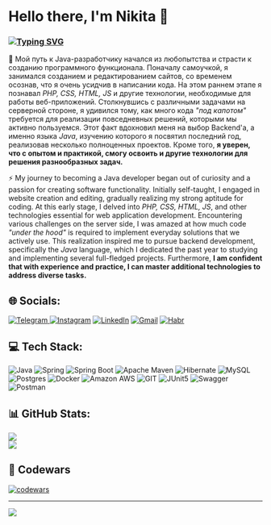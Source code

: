 # Hello there, I'm Nikita 👋
### [![Typing SVG](https://readme-typing-svg.herokuapp.com?font=Fira+Code&size=19&duration=5000&pause=3000&color=0E9600&width=800&lines=A+passionate+backend+developer+at+the+start+of+career)](https://git.io/typing-svg)

🤔 Мой путь к Java-разработчику начался из любопытства и страсти к созданию программного функционала. Поначалу самоучкой, я занимался созданием и редактированием сайтов, со временем осознав, что я очень усидчив в написании кода. На этом раннем этапе я познавал *PHP, CSS, HTML, JS* и другие технологии, необходимые для работы веб-приложений. Столкнувшись с различными задачами на серверной стороне, я удивился тому, как много кода *"под капотом"* требуется для реализации повседневных решений, которыми мы активно пользуемся. Этот факт вдохновил меня на выбор Backend'а, а именно языка *Java*, изучению которого я посвятил последний год, реализовав несколько полноценных проектов. Кроме того, **я уверен, что с опытом и практикой, смогу освоить и другие технологии для решения разнообразных задач.** <br>

⚡ My journey to becoming a Java developer began out of curiosity and a passion for creating software functionality. Initially self-taught, I engaged in website creation and editing, gradually realizing my strong aptitude for coding. At this early stage, I delved into *PHP, CSS, HTML, JS*, and other technologies essential for web application development. Encountering various challenges on the server side, I was amazed at how much code *"under the hood"* is required to implement everyday solutions that we actively use. This realization inspired me to pursue backend development, specifically the *Java* language, which I dedicated the past year to studying and implementing several full-fledged projects. Furthermore, **I am confident that with experience and practice, I can master additional technologies to address diverse tasks.**

## 🌐 Socials:
[![Telegram](https://img.shields.io/badge/Telegram-2CA5E0?style=for-the-badge&logo=telegram&logoColor=white) ](https://t.me/nikitabuffy) [![Instagram](https://img.shields.io/badge/Instagram-%23E4405F.svg?style=for-the-badge&logo=Instagram&logoColor=white)](https://instagram.com/nickpominov) [![LinkedIn](https://img.shields.io/badge/linkedin-%230077B5.svg?style=for-the-badge&logo=linkedin&logoColor=white)](https://linkedin.com/in/nikitabuffy) [![Gmail](https://img.shields.io/badge/Gmail-D14836?style=for-the-badge&logo=gmail&logoColor=white)](https://mail.google.com/mail/?view=cm&source=mailto&to=pominov.nk@gmail.com) [![Habr](https://img.shields.io/badge/Habr-65A3BE.svg?style=for-the-badge&logo=Habr&logoColor=white)](https://habr.com/ru/users/nickpominov/)

## 💻 Tech Stack:
![Java](https://img.shields.io/badge/java-%23ED8B00.svg?style=for-the-badge&logo=java&logoColor=white) ![Spring](https://img.shields.io/badge/spring-%236DB33F.svg?style=for-the-badge&logo=spring&logoColor=white) ![Spring Boot](https://img.shields.io/badge/Spring_Boot-F2F4F9?style=for-the-badge&logo=spring-boot) ![Apache Maven](https://img.shields.io/badge/Apache%20Maven-C71A36?style=for-the-badge&logo=Apache%20Maven&logoColor=white) ![Hibernate](https://img.shields.io/badge/Hibernate-59666C?style=for-the-badge&logo=Hibernate&logoColor=white) ![MySQL](https://img.shields.io/badge/mysql-%2300f.svg?style=for-the-badge&logo=mysql&logoColor=white) ![Postgres](https://img.shields.io/badge/postgres-%23316192.svg?style=for-the-badge&logo=postgresql&logoColor=white) ![Docker](https://img.shields.io/badge/docker-%230db7ed.svg?style=for-the-badge&logo=docker&logoColor=white) ![Amazon AWS](https://img.shields.io/badge/Amazon_AWS-FF9900?style=for-the-badge&logo=amazonaws&logoColor=white) ![GIT](https://img.shields.io/badge/Git-fc6d26?style=for-the-badge&logo=git&logoColor=white) ![JUnit5](https://img.shields.io/badge/Junit5-25A162?style=for-the-badge&logo=junit5&logoColor=white) ![Swagger](https://img.shields.io/badge/-Swagger-%23Clojure?style=for-the-badge&logo=swagger&logoColor=white) ![Postman](https://img.shields.io/badge/Postman-FF6C37?style=for-the-badge&logo=postman&logoColor=white) 

## 📊 GitHub Stats:
![](https://github-readme-streak-stats.herokuapp.com/?user=NikitaBuffy&theme=ayu-mirage&hide_border=false)<br/>
![](https://github-readme-stats.vercel.app/api/top-langs/?username=NikitaBuffy&theme=ayu-mirage&hide_border=false&include_all_commits=true&count_private=true&layout=compact)

## 🐞 Codewars
[![codewars](https://www.codewars.com/users/NikitaBuffy/badges/small)](https://www.codewars.com/users/NikitaBuffy) 


---
[![](https://visitcount.itsvg.in/api?id=NikitaBuffy&icon=0&color=3)](https://visitcount.itsvg.in)
